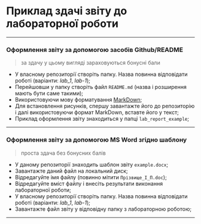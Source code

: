 # Приклад здачі звіту до лабораторної роботи
> 
---
### Оформлення звіту за допомогою засобів Github/README
> за здачу у цьому вигляді зараховуються бонусні бали
- У власному репозиторії створіть папку. Назва повинна відповідати роботі (варіанти: _lab_1_, _lab-1_);
- Перейшовши у папку створіть файл `README.md` (назва і розширення мають бути саме такими);
- Використовуючи мову форматування [MarkDown](https://github.com/adam-p/markdown-here/wiki/Markdown-Cheatsheet);
- Для встановлення рисунків, спершу завантажте його до репозиторію і далі використовуючи формат MarkDown, вставте його у текст;
- Приклад оформлення звіту знаходиться у папці `lab_report_example`;
---

### Оформлення звіту за допомогою MS Word згідно шаблону
> проста здача без бонусних балів
- У даному репозиторії знаходить шаблон звіту `example.docx`;
- Завантажте даний файл на локальний диск;
- Відредагуйте імя файлу (повинно мітити `Прізвище_І_П.doc`);
- Відредагуйте вміст файлу і внесіть результати виконання лабораторної роботи;
- У власному репозиторії створіть папку. Назва повинна відповідати роботі (варіанти: _lab_1_, _lab-1_);
- Завантажте файл звіту у відповідну папку з лабораторною роботою;
---
